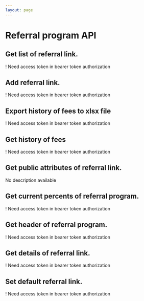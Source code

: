```yaml
---
layout: page
---
```


# Referral program API

<GlobalAuth />

## Get list of referral link.
! Need access token in bearer token authorization

<InteractiveReferralprogramAPIEndpoint1 />

## Add referral link.
! Need access token in bearer token authorization

<InteractiveReferralprogramAPIEndpoint2 />

## Export history of fees to xlsx file
! Need access token in bearer token authorization

<InteractiveReferralprogramAPIEndpoint3 />

## Get history of fees
! Need access token in bearer token authorization

<InteractiveReferralprogramAPIEndpoint4 />

## Get public attributes of referral link.
No description available

<InteractiveReferralprogramAPIEndpoint5 />

## Get current percents of referral program.
! Need access token in bearer token authorization

<InteractiveReferralprogramAPIEndpoint6 />

## Get header of referral program.
! Need access token in bearer token authorization

<InteractiveReferralprogramAPIEndpoint7 />

## Get details of referral link.
! Need access token in bearer token authorization

<InteractiveReferralprogramAPIEndpoint8 />

## Set default referral link.
! Need access token in bearer token authorization

<InteractiveReferralprogramAPIEndpoint9 />

<script setup>
import InteractiveReferralprogramAPIEndpoint1 from '../.vitepress/theme/components/InteractiveReferralprogramAPIEndpoint1.vue'
import InteractiveReferralprogramAPIEndpoint2 from '../.vitepress/theme/components/InteractiveReferralprogramAPIEndpoint2.vue'
import InteractiveReferralprogramAPIEndpoint3 from '../.vitepress/theme/components/InteractiveReferralprogramAPIEndpoint3.vue'
import InteractiveReferralprogramAPIEndpoint4 from '../.vitepress/theme/components/InteractiveReferralprogramAPIEndpoint4.vue'
import InteractiveReferralprogramAPIEndpoint5 from '../.vitepress/theme/components/InteractiveReferralprogramAPIEndpoint5.vue'
import InteractiveReferralprogramAPIEndpoint6 from '../.vitepress/theme/components/InteractiveReferralprogramAPIEndpoint6.vue'
import InteractiveReferralprogramAPIEndpoint7 from '../.vitepress/theme/components/InteractiveReferralprogramAPIEndpoint7.vue'
import InteractiveReferralprogramAPIEndpoint8 from '../.vitepress/theme/components/InteractiveReferralprogramAPIEndpoint8.vue'
import InteractiveReferralprogramAPIEndpoint9 from '../.vitepress/theme/components/InteractiveReferralprogramAPIEndpoint9.vue'
import GlobalAuth from '../.vitepress/theme/components/GlobalAuth.vue'
import SimpleOutline from '../.vitepress/theme/components/SimpleOutline.vue'
</script>

<SimpleOutline :items="[
  { text: 'Get list of referral link.', anchor: '#get-list-of-referral-link' },
  { text: 'Add referral link.', anchor: '#add-referral-link' },
  { text: 'Export history of fees to xlsx file', anchor: '#export-history-of-fees-to-xlsx-file' },
  { text: 'Get history of fees', anchor: '#get-history-of-fees' },
  { text: 'Get public attributes of referral link.', anchor: '#get-public-attributes-of-referral-link' },
  { text: 'Get current percents of referral program.', anchor: '#get-current-percents-of-referral-program' },
  { text: 'Get header of referral program.', anchor: '#get-header-of-referral-program' },
  { text: 'Get details of referral link.', anchor: '#get-details-of-referral-link' },
  { text: 'Set default referral link.', anchor: '#set-default-referral-link' }
]" />
